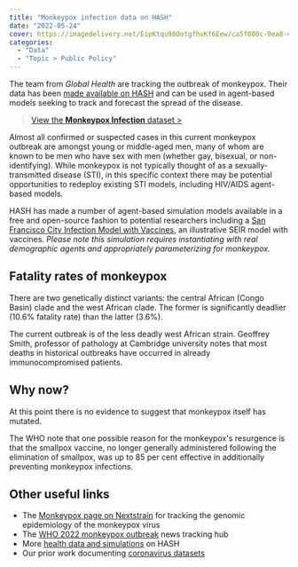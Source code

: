 ```yaml
---
title: "Monkeypox infection data on HASH"
date: "2022-05-24"
cover: https://imagedelivery.net/EipKtqu98OotgfhvKf6Eew/ca5f080c-9ea8-432e-bc80-60ff070b1400/public
categories: 
  - "Data"
  - "Topic > Public Policy"
---
```


The team from _Global Health_ are tracking the outbreak of monkeypox. Their data has been [made available on HASH](https://hash.ai/@globalhealth/monkeypox/overview) and can be used in agent-based models seeking to track and forecast the spread of the disease.

> [View the **Monkeypox Infection** dataset >](https://hash.ai/@globalhealth/monkeypox/overview)

Almost all confirmed or suspected cases in this current monkeypox outbreak are amongst young or middle-aged men, many of whom are known to be men who have sex with men (whether gay, bisexual, or non-identifying). While monkeypox is not typically thought of as a sexually-transmitted disease (STI), in this specific context there may be potential opportunities to redeploy existing STI models, including HIV/AIDS agent-based models.

HASH has made a number of agent-based simulation models available in a free and open-source fashion to potential researchers including a [San Francisco City Infection Model with Vaccines](https://hash.ai/@hash/city-infection-model-with-vaccine), an illustrative SEIR model with vaccines. _Please note this simulation requires instantiating with real demographic agents and appropriately parameterizing for monkeypox._

## Fatality rates of monkeypox

There are two genetically distinct variants: the central African (Congo Basin) clade and the west African clade. The former is significantly deadlier (10.6% fatality rate) than the latter (3.6%).

The current outbreak is of the less deadly west African strain. Geoffrey Smith, professor of pathology at Cambridge university notes that most deaths in historical outbreaks have occurred in already immunocompromised patients.

## Why now?

At this point there is no evidence to suggest that monkeypox itself has mutated.

The WHO note that one possible reason for the monkeypox's resurgence is that the smallpox vaccine, no longer generally administered following the elimination of smallpox, was up to 85 per cent effective in additionally preventing monkeypox infections.

## Other useful links

- The [Monkeypox page on Nextstrain](https://nextstrain.org/monkeypox) for tracking the genomic epidemiology of the monkeypox virus
- The [WHO 2022 monkeypox outbreak](https://www.who.int/emergencies/emergency-events/item/2022-e000121) news tracking hub
- More [health data and simulations](https://hash.ai/search?query=health) on HASH
- Our prior work documenting [coronavirus datasets](https://hash.ai/blog/coronavirus-data-on-hash)
